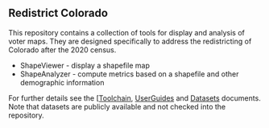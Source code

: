 ## Redistrict Colorado
This repository contains a collection of tools for display and analysis of voter maps. They are designed specifically to address the redistricting of Colorado after the 2020 census.

* ShapeViewer - display a shapefile map
* ShapeAnalyzer - compute metrics based on a shapefile and other demographic information

For further details see the [[Toolchain](http://github.com/chuckcoughlin/redistrict-colorado/tree/master/docs/toolchain.md), [UserGuides](http://github.com/chuckcoughlin/redistrict-colorado/tree/master/docs/user-guides.md) and [Datasets](https://github.com/chuckcoughlin/redistrict-colorado/tree/master/docs/datasets.md) documents.
 Note that datasets are publicly available and not checked into the repository.
